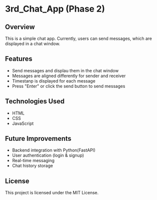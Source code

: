 # 3rd_Chat_App (Phase 2)

## Overview
This is a simple chat app.
Currently, users can send messages, which are displayed in a chat window.

## Features
- Send messages and displau them in the chat window
- Messages are aligned differently for sender and receiver
- Timestanp is displayed for each message
- Press "Enter" or click the send button to send messages

## Technologies Used
- HTML
- CSS
- JavaScript

## Future Improvements
- Backend integration with Python(FastAPI)
- User authentication (login & signup)
- Real-time messaging
- Chat history storage

## License
This project is licensed under the MIT License.
